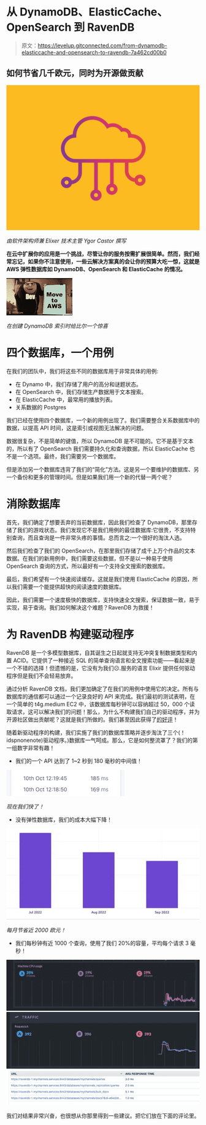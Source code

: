 # 从 DynamoDB、ElasticCache、OpenSearch 到 RavenDB

> 原文：<https://levelup.gitconnected.com/from-dynamodb-elasticcache-and-opensearch-to-ravendb-7a462cd00b0>

## 如何节省几千欧元，同时为开源做贡献

![](img/db177694ee3be016c1d7d7cf3b135499.png)

*由软件架构师兼 Elixer 技术主管 Ygor Castor 撰写*

**在云中扩展你的应用是一个挑战，尽管让你的服务按需扩展很简单。然而，我们经常忘记，如果你不注意使用，一些云解决方案真的会让你的预算大吃一惊，这就是 AWS 弹性数据库如 DynamoDB、OpenSearch 和 ElasticCache 的情况。**

![](img/1339cfc7e92b8db458282cc098665dae.png)

*在创建 DynamoDB 索引时给比尔一个惊喜*

# 四个数据库，一个用例

在我们的团队中，我们将这些不同的数据库用于非常具体的用例:

*   在 Dynamo 中，我们存储了用户的高分和谜题状态。
*   在 OpenSearch 中，我们存储生产数据用于文本搜索。
*   在 ElasticCache 中，最常用的播放列表。
*   关系数据的 Postgres

我们已经在使用四个数据库，一个新的用例出现了。我们需要整合关系数据库中的数据，以提高 API 时间，这是索引或视图无法解决的问题。

数据很复杂，不是简单的键值，所以 DynamoDB 是不可能的。它不是基于文本的，所以有了 OpenSearch 我们需要持久化和查询数据，所以 ElasticCache 也不是一个选项。最终，我们需要另一个数据库。

但是添加另一个数据库违背了我们的“简化”方法。这是另一个要维护的数据库、另一个备份和更多的管理时间。但是如果我们用一个新的代替一两个呢？

# 消除数据库

首先，我们确定了想要丢弃的当前数据库，因此我们检查了 DynamoDB，那里存储了我们的游戏状态。我们发现它不是我们用例的最佳数据库:它很贵，不支持特别查询，而且查询是一件非常头疼的事情。总而言之:一个很好的淘汰人选。

然后我们检查了我们的 OpenSearch，在那里我们存储了成千上万个作品的文本数据。在我们的新用例中，我们需要这些数据，但不是以一种易于使用 OpenSearch 查询的方式，所以最好有一个支持全文搜索的数据库。

最后，我们希望有一个快速阅读缓存。这就是我们使用 ElasticCache 的原因，所以我们需要一个能提供超快的阅读速度的数据库。

因此，我们需要一个速度极快的数据库，支持快速全文搜索，保证数据一致，易于实现，易于查询。我们如何解决这个难题？RavenDB 为救援！

# 为 RavenDB 构建驱动程序

RavenDB 是一个多模型数据库，自其诞生之日起就支持无冲突复制数据类型和内置 ACID。它提供了一种接近 SQL 的简单查询语言和全文搜索功能——看起来是一个不错的选择！但遗憾的是，它没有为我们☹️.服务的语言 Elixir 提供任何驱动程序但是我们不会轻易放弃。

通过分析 RavenDB 文档，我们更加确定了在我们的用例中使用它的决定。所有与数据库的通信都可以通过一个记录良好的 API 来完成。我们最初的测试表明，在一个简单的 t4g.medium EC2 中，该数据库每秒钟可以容纳超过 50，000 个读取请求，这可以解决我们的问题！那么，为什么不构建我们自己的驱动程序，并为开源社区做出贡献呢？这就是我们所做的。我们甚至因此获得了[的好评](https://www.linkedin.com/pulse/ravendb-newsletter-may-2022-grafana-plugin-data-now-available-/)！

随着新驱动程序的构建，我们实施了我们的数据库策略并逐步淘汰了三个(！idspnonenote)驱动程序。)数据库一气呵成。那么，它是如何整流罩了？我们的第一组数字非常有趣！

*   我们的一个 API 达到了 1~2 秒到 180 毫秒的中间值！

![](img/809407ea5a2041f30f6b5d09a458126d.png)

*现在我们快了！*

*   没有弹性数据库，我们的成本大幅下降！

![](img/52cf4adc83ec2ab73a6e6658cb0c86b9.png)

*每月节省近 2000 欧元！*

*   我们每秒钟有近 1000 个查询，使用了我们 20%的容量，平均每个请求 3 毫秒！

![](img/3d5fd66db2280ba829bffb3c8976cbae.png)![](img/1d7dfc46cb5e4e0572f909d1567e6298.png)![](img/4b876154c9bb43c5152ffc79c333499b.png)

我们对结果非常兴奋，也很想从你那里得到一些建议。把它们放在下面的评论里。